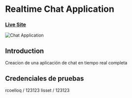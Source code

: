 # Realtime Chat Application

### [Live Site](https://eloquent-pike-aaedf7.netlify.app/)

![Chat Application](https://miro.medium.com/max/4064/1*RTcbYlE9-Jd9jy5PK9qnqQ.png)

## Introduction
Creacion de una aplicación de chat en tiempo real completa

## Credenciales de pruebas
rcoelloq / 123123
lisset   / 123123